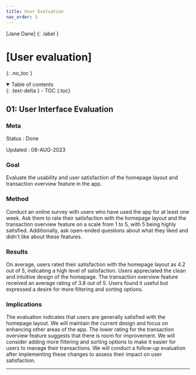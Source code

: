 ```yaml
---
title: User Evaluation
nav_order: 3
---
```


[Jane Dane]
{: .label }

# [User evaluation]
{: .no_toc }

<details open markdown="block">
  <summary>
    Table of contents
  </summary>
  {: .text-delta }
- TOC
{:toc}
</details>

## 01: User Interface Evaluation

### Meta

Status
:  Done 

Updated
: 08-AUG-2023

### Goal

Evaluate the usability and user satisfaction of the homepage layout and transaction overview feature in the app.

### Method

Conduct an online survey with users who have used the app for at least one week. Ask them to rate their satisfaction with the homepage layout and the transaction overview feature on a scale from 1 to 5, with 5 being highly satisfied. Additionally, ask open-ended questions about what they liked and didn't like about these features.

### Results

On average, users rated their satisfaction with the homepage layout as 4.2 out of 5, indicating a high level of satisfaction. Users appreciated the clean and intuitive design of the homepage. The transaction overview feature received an average rating of 3.8 out of 5. Users found it useful but expressed a desire for more filtering and sorting options.

### Implications

The evaluation indicates that users are generally satisfied with the homepage layout. We will maintain the current design and focus on enhancing other areas of the app. The lower rating for the transaction overview feature suggests that there is room for improvement. We will consider adding more filtering and sorting options to make it easier for users to manage their transactions. We will conduct a follow-up evaluation after implementing these changes to assess their impact on user satisfaction.

---
